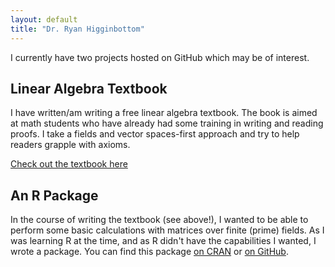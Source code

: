 ```yaml
---
layout: default
title: "Dr. Ryan Higginbottom"
---
```


I currently have two projects hosted on GitHub which may be of interest.

## Linear Algebra Textbook

I have written/am writing a free linear algebra textbook. The book is aimed at math students who have already had some training in writing and reading proofs. I take a fields and vector spaces-first approach and try to help readers grapple with axioms. 

[Check out the textbook here](book.html)

## An R Package

In the course of writing the textbook (see above!), I wanted to be able to perform some basic calculations with matrices over finite (prime) fields. As I was learning R at the time, and as R didn't have the capabilities I wanted, I wrote a package. You can find this package [on CRAN](https://cran.r-project.org/package=matrixmodp) or [on GitHub](https://rhigginbottom.github.io/matrixmodp/).